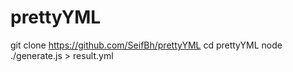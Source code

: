 # prettyYML

git clone https://github.com/SeifBh/prettyYML
cd prettyYML
node ./generate.js > result.yml
